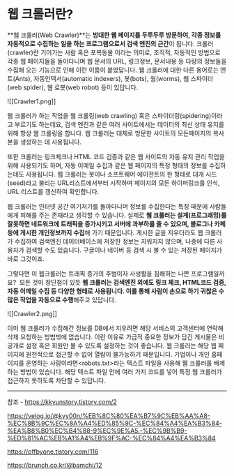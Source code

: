 # 웹 크롤러란?

**웹 크롤러(Web Crawler)**는 **방대한 웹 페이지를 두루두루 방문하여, 각종 정보를 자동적으로 수집하는 일을 하는 프로그램으로서 검색 엔진의 근간**이 됩니다. 크롤러(crawler)란 기어가는 사람 혹은 포복동물 이라는 의미로, 조직적, 자동적인 방법으로 각종 웹 페이지들을 돌아다니며 웹 문서의 URL, 링크정보, 문서내용 등 다량의 정보들을 수집해 오는 기능으로 인해 이런 이름이 붙었답니다. 웹 크롤러에 대한 다른 용어로는 앤트(Ants), 자동인덱서(automatic indexers), 봇(bots), 웜(worms), 웹 스파이더 (web spider), 웹 로봇(web robot) 등이 있답니다.

![[Crawler1.png]]

웹 크롤러가 하는 작업을 웹 크롤링(web crawling) 혹은 스파이더링(spidering)이라고 부르기도 하는데요, 검색 
엔진과 같은 여러 사이트에서는 데이터의 최신 상태 유지를 위해 항상 웹 크롤링을 합니다. 웹 크롤러는 대체로 방문한 사이트의 모든페이지의 복사본을 생성하는 데 사용됩니다.

또한 크롤러는 링크체크나 HTML 코드 검증과 같은 웹 사이트의 자동 유지 관리 작업을 위해 사용되기도 하며, 자동 이메일 수집과 같은 웹 페이지의 특정 형태의 정보를 수집하는데도 사용됩니다. 웹 크롤러는 봇이나 소프트웨어 에이전트의 한 형태로 대개 시드(seed)라고 불리는 URL리스트에서부터 시작하며 페이지의 모든 하이퍼링크를 인식, URL 리스트를 갱신하여 확인합니다.


웹 크롤러는 인터넷 공간 여기저기를 돌아다니며 정보를 수집한다는 특징 때문에 사람들에게 피해를 주는 존재라고 생각할 수 있습니다. 실제로 **웹 크롤러는 설계(프로그래밍)를 잘못하면 네트워크에 트래픽을 증가시키고 서버에 과부하를 줄 수 있으며, 블로그나 카페 등에 게시한 개인정보까지 수집**해
가기 때문입니다. 게시한 글을 지우더라도 웹 크롤러가 수집하여 검색엔진 데이터베이스에 저장한 정보는 지워지지 않으며, 나중에 다른
 사용자가 검색할 수도 있습니다. 구글이나 네이버 등 검색 시 볼 수 있는 저장된 페이지가 바로 그것이죠.

그렇다면 이 웹크롤러는 트래픽 증가의 주범이자 사생활을 침해하는 나쁜 프로그램일까요?  모든 것이 장단점이 있듯 **웹 크롤러는 검색엔진 외에도 링크 체크, HTML코드 검증, 자동 이메일 수집 등 다양한 형태로 사용됩니다. 이를 통해 사람이 손으로 하기 귀찮은 수많은 작업을 자동으로 수행**해주고 있답니다. 


![[Crawler2.png]]

이미 웹 크롤러가 수집해간 정보를 DB에서 지우려면 해당 서비스의 고객센터에 연락해 삭제 요청하는 방법밖에 없습니다. 이런 이유로 가급적 중요한 정보가 담긴 게시물은 비공개로 설정 혹은 회원만 볼 수 있도록 설정하는 것이 좋습니다. 웹 크롤러는 해당 웹 페이지에 원천적으로 접근할 수 없어 열람이 불가능하기 때문입니다. 기업이나 개인 홈페이지를 운영하는 사람이라면<robots.txt>라는 텍스트 파일을 사용해 웹 크롤러를 배제하는 방법이 있습니다. 해당 텍스트 파일 안에 여러 가지 코드를 넣어 특정 웹 크롤러가 접근하지 못하도록 차단할 수 있답니다.













---
참조 -  https://kkyunstory.tistory.com/2


https://velog.io/@kyy00n/%EB%8C%80%EA%B7%9C%EB%AA%A8-%EC%8B%9C%EC%8A%A4%ED%85%9C-%EC%84%A4%EA%B3%84-%EA%B8%B0%EC%B4%88-9%EC%9E%A5.-%EC%9B%B9-%ED%81%AC%EB%A1%A4%EB%9F%AC-%EC%84%A4%EA%B3%84


https://offbyone.tistory.com/116


https://brunch.co.kr/@bamchi/12



